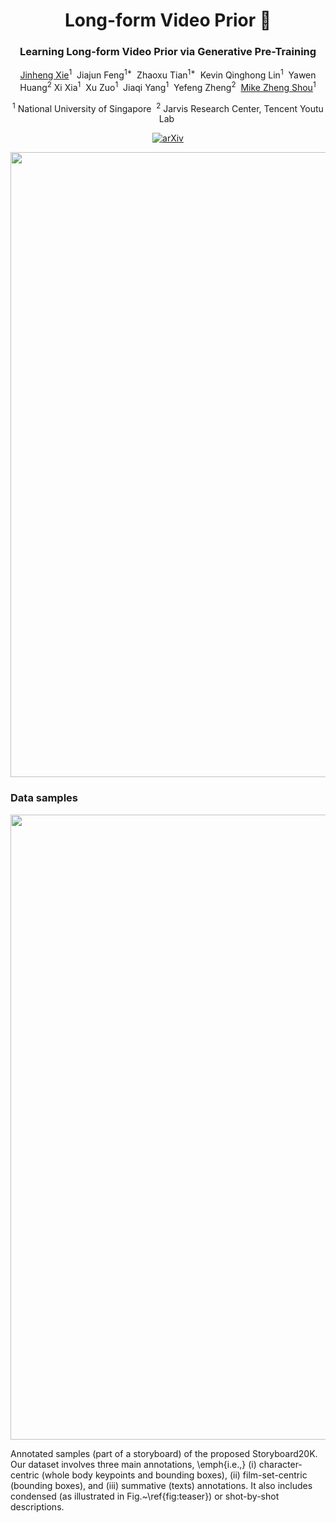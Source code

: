 <div align="center">
<h1>Long-form Video Prior 🎥 </h1>
<h3>Learning Long-form Video Prior via Generative Pre-Training</h3>

[Jinheng Xie](https://sierkinhane.github.io/)<sup>1</sup>&nbsp; Jiajun Feng<sup>1&#42;</sup>&nbsp; Zhaoxu Tian<sup>1&#42;</sup>&nbsp; Kevin Qinghong Lin<sup>1</sup>&nbsp; Yawen Huang<sup>2</sup> Xi Xia<sup>1</sup>&nbsp; Xu Zuo<sup>1</sup>&nbsp; Jiaqi Yang<sup>1</sup>&nbsp; Yefeng Zheng<sup>2</sup>&nbsp; [Mike Zheng Shou](https://scholar.google.com/citations?hl=zh-CN&user=h1-3lSoAAAAJ&view_op=list_works&sortby=pubdate)<sup>1</sup> 

<sup>1</sup> National University of Singapore&nbsp; <sup>2</sup> Jarvis Research Center, Tencent Youtu Lab&nbsp;

[![arXiv](https://img.shields.io/badge/arXiv-<TBD>-<COLOR>.svg)]()

</div>

<img src="docs/teaser.gif" width="1000">

### Data samples
<img src="docs/sample.jpg" width="1000">

Annotated samples (part of a storyboard) of the proposed Storyboard20K. Our dataset involves three main annotations, \emph{i.e.,} (i) character-centric (whole body keypoints and bounding boxes), (ii) film-set-centric (bounding boxes), and (iii) summative (texts) annotations. It also includes condensed (as illustrated in Fig.~\ref{fig:teaser}) or shot-by-shot descriptions.

